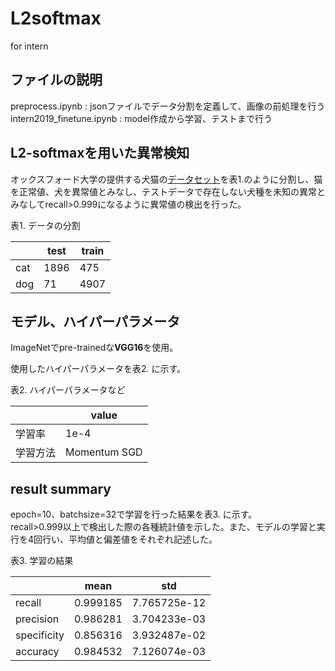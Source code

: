 # L2softmax
for intern

## ファイルの説明
preprocess.ipynb : jsonファイルでデータ分割を定義して、画像の前処理を行う
intern2019_finetune.ipynb : model作成から学習、テストまで行う

## L2-softmaxを用いた異常検知

オックスフォード大学の提供する犬猫の[データセット](http://www.robots.ox.ac.uk/~vgg/data/pets/)を表1.のように分割し、猫を正常値、犬を異常値とみなし、テストデータで存在しない犬種を未知の異常とみなしてrecall>0.999になるように異常値の検出を行った。

表1. データの分割

||test|train|
|---|---|---|
|cat|1896|475|
|dog|71|4907|

## モデル、ハイパーパラメータ

ImageNetでpre-trainedな**VGG16**を使用。

使用したハイパーパラメータを表2. に示す。

表2. ハイパーパラメータなど

||value|
|---|---|
|学習率|1e-4|
|学習方法|Momentum SGD|

## result summary
epoch=10、batchsize=32で学習を行った結果を表3. に示す。  
recall>0.999以上で検出した際の各種統計値を示した。また、モデルの学習と実行を4回行い、平均値と偏差値をそれぞれ記述した。

表3. 学習の結果

||mean|std|
|---|---|---|
|recall|0.999185|7.765725e-12|
|precision|0.986281|3.704233e-03|
|specificity|0.856316|3.932487e-02|
|accuracy|0.984532|7.126074e-03|
